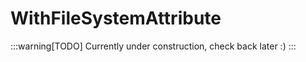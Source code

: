 ﻿
# WithFileSystemAttribute

:::warning[TODO]
Currently under construction, check back later :)
:::

